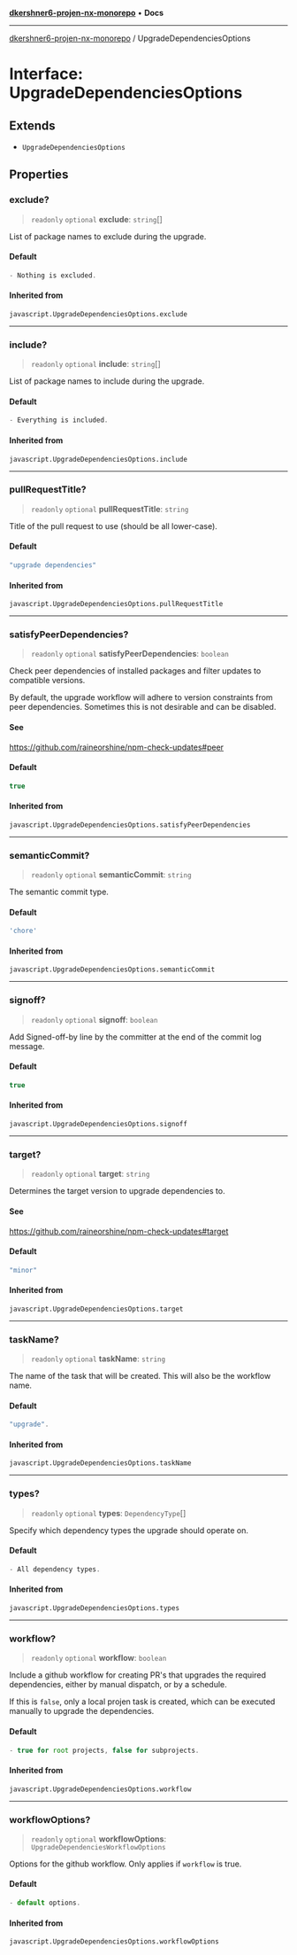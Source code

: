 [**dkershner6-projen-nx-monorepo**](../README.md) • **Docs**

***

[dkershner6-projen-nx-monorepo](../globals.md) / UpgradeDependenciesOptions

# Interface: UpgradeDependenciesOptions

## Extends

- `UpgradeDependenciesOptions`

## Properties

### exclude?

> `readonly` `optional` **exclude**: `string`[]

List of package names to exclude during the upgrade.

#### Default

```ts
- Nothing is excluded.
```

#### Inherited from

`javascript.UpgradeDependenciesOptions.exclude`

***

### include?

> `readonly` `optional` **include**: `string`[]

List of package names to include during the upgrade.

#### Default

```ts
- Everything is included.
```

#### Inherited from

`javascript.UpgradeDependenciesOptions.include`

***

### pullRequestTitle?

> `readonly` `optional` **pullRequestTitle**: `string`

Title of the pull request to use (should be all lower-case).

#### Default

```ts
"upgrade dependencies"
```

#### Inherited from

`javascript.UpgradeDependenciesOptions.pullRequestTitle`

***

### satisfyPeerDependencies?

> `readonly` `optional` **satisfyPeerDependencies**: `boolean`

Check peer dependencies of installed packages and filter updates to compatible versions.

By default, the upgrade workflow will adhere to version constraints from peer dependencies.
Sometimes this is not desirable and can be disabled.

#### See

https://github.com/raineorshine/npm-check-updates#peer

#### Default

```ts
true
```

#### Inherited from

`javascript.UpgradeDependenciesOptions.satisfyPeerDependencies`

***

### semanticCommit?

> `readonly` `optional` **semanticCommit**: `string`

The semantic commit type.

#### Default

```ts
'chore'
```

#### Inherited from

`javascript.UpgradeDependenciesOptions.semanticCommit`

***

### signoff?

> `readonly` `optional` **signoff**: `boolean`

Add Signed-off-by line by the committer at the end of the commit log message.

#### Default

```ts
true
```

#### Inherited from

`javascript.UpgradeDependenciesOptions.signoff`

***

### target?

> `readonly` `optional` **target**: `string`

Determines the target version to upgrade dependencies to.

#### See

https://github.com/raineorshine/npm-check-updates#target

#### Default

```ts
"minor"
```

#### Inherited from

`javascript.UpgradeDependenciesOptions.target`

***

### taskName?

> `readonly` `optional` **taskName**: `string`

The name of the task that will be created.
This will also be the workflow name.

#### Default

```ts
"upgrade".
```

#### Inherited from

`javascript.UpgradeDependenciesOptions.taskName`

***

### types?

> `readonly` `optional` **types**: `DependencyType`[]

Specify which dependency types the upgrade should operate on.

#### Default

```ts
- All dependency types.
```

#### Inherited from

`javascript.UpgradeDependenciesOptions.types`

***

### workflow?

> `readonly` `optional` **workflow**: `boolean`

Include a github workflow for creating PR's that upgrades the
required dependencies, either by manual dispatch, or by a schedule.

If this is `false`, only a local projen task is created, which can be executed manually to
upgrade the dependencies.

#### Default

```ts
- true for root projects, false for subprojects.
```

#### Inherited from

`javascript.UpgradeDependenciesOptions.workflow`

***

### workflowOptions?

> `readonly` `optional` **workflowOptions**: `UpgradeDependenciesWorkflowOptions`

Options for the github workflow. Only applies if `workflow` is true.

#### Default

```ts
- default options.
```

#### Inherited from

`javascript.UpgradeDependenciesOptions.workflowOptions`
